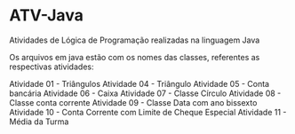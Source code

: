 # ATV-Java
Atividades de Lógica de Programação realizadas na linguagem Java

Os arquivos em java estão com os nomes das classes, referentes as respectivas atividades:

Atividade 01 - Triângulos
Atividade 04 - Triângulo
Atividade 05 - Conta bancária
Atividade 06 - Caixa
Atividade 07 - Classe Círculo
Atividade 08 - Classe conta corrente
Atividade 09 - Classe Data com ano bissexto
Atividade 10 - Conta Corrente com Limite de Cheque Especial
Atividade 11 - Média da Turma
